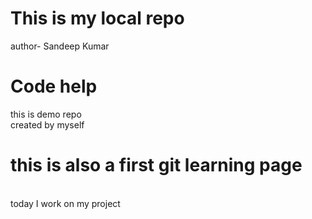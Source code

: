 # This is my local repo
author- Sandeep Kumar
# Code help
this is demo repo <br>
created by myself <br>
 # this is also a first git learning page 
 <br>
 today I work on my project

